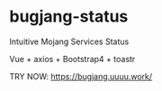 # bugjang-status
Intuitive Mojang Services Status

Vue + axios + Bootstrap4 + toastr

TRY NOW: <https://bugjang.uuuu.work/>
